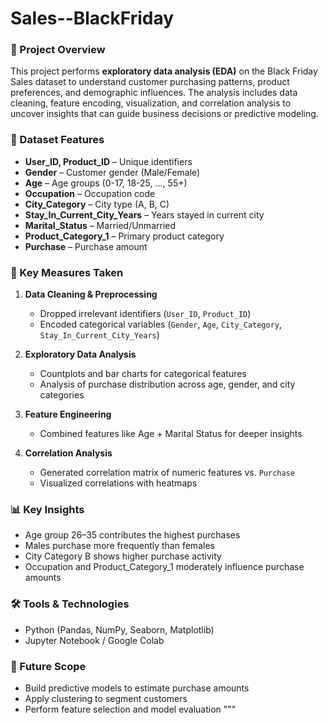 # Sales--BlackFriday

### 📌 Project Overview
This project performs **exploratory data analysis (EDA)** on the Black Friday Sales dataset to understand customer purchasing patterns, product preferences, and demographic influences. The analysis includes data cleaning, feature encoding, visualization, and correlation analysis to uncover insights that can guide business decisions or predictive modeling.

### 📂 Dataset Features
- **User_ID, Product_ID** – Unique identifiers
- **Gender** – Customer gender (Male/Female)
- **Age** – Age groups (0-17, 18-25, …, 55+)
- **Occupation** – Occupation code
- **City_Category** – City type (A, B, C)
- **Stay_In_Current_City_Years** – Years stayed in current city
- **Marital_Status** – Married/Unmarried
- **Product_Category_1** – Primary product category
- **Purchase** – Purchase amount

### 🔎 Key Measures Taken
1. **Data Cleaning & Preprocessing**
   - Dropped irrelevant identifiers (`User_ID`, `Product_ID`)
   - Encoded categorical variables (`Gender`, `Age`, `City_Category`, `Stay_In_Current_City_Years`)

2. **Exploratory Data Analysis**
   - Countplots and bar charts for categorical features
   - Analysis of purchase distribution across age, gender, and city categories

3. **Feature Engineering**
   - Combined features like Age + Marital Status for deeper insights

4. **Correlation Analysis**
   - Generated correlation matrix of numeric features vs. `Purchase`
   - Visualized correlations with heatmaps

### 📊 Key Insights
- Age group 26–35 contributes the highest purchases
- Males purchase more frequently than females
- City Category B shows higher purchase activity
- Occupation and Product_Category_1 moderately influence purchase amounts

### 🛠️ Tools & Technologies
- Python (Pandas, NumPy, Seaborn, Matplotlib)
- Jupyter Notebook / Google Colab

### 🚀 Future Scope
- Build predictive models to estimate purchase amounts
- Apply clustering to segment customers
- Perform feature selection and model evaluation
"""
